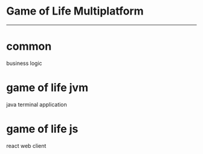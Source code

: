 # Game of Life Multiplatform
---------------------------------

# common
business logic

# game of life jvm
java terminal application

# game of life js
react web client

